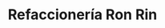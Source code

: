 ---
title: "Refaccionería Ron Rin"
url: /san-andres-cholula/refaccioneria-ron-rin/
shop: Autowerkstatt
---